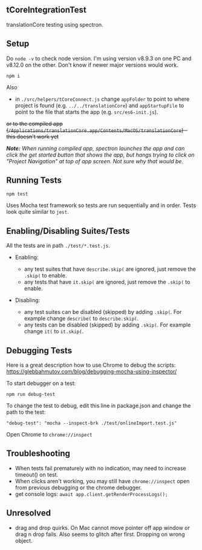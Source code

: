 ## tCoreIntegrationTest
translationCore testing using spectron.

## Setup

Do `node -v` to check node version.  I'm using version v8.9.3 on one PC and v8.12.0 on the other.  Don't know if newer major versions would work.

```
npm i
```

Also 
- in `./src/helpers/tCoreConnect.js` change `appFolder` to point to where project is found (e.g. `../../translationCore`) and `appStartupFile` to point to the file that starts the app (e.g. `src/es6-init.js`). 

~~or to the compiled app (`/Applications/translationCore.app/Contents/MacOS/translationCore`) - this doesn't work yet~~

**_Note:_** *When running compiled app, spectron launches the app and can click the get started button that shows the app, but hangs trying to click on "Project Navigation" at top of app screen.  Not sure why that would be.*


## Running Tests
```
npm test
```

Uses Mocha test framework so tests are run sequentially and in order.  Tests look quite similar to `jest`.

## Enabling/Disabling Suites/Tests

All the tests are in path `./test/*.test.js`.
- Enabling: 
  - any test suites that have `describe.skip(` are ignored, just remove the `.skip(` to enable.
  - any tests that have `it.skip(` are ignored, just remove the `.skip(` to enable.

- Disabling: 
  - any test suites can be disabled (skipped) by adding `.skip(`.  For example change `describe(` to `describe.skip(`.
  - any tests can be disabled (skipped) by adding `.skip(`.  For example change `it(` to `it.skip(`.
   
## Debugging Tests
Here is a great description how to use Chrome to debug the scripts: https://glebbahmutov.com/blog/debugging-mocha-using-inspector/

To start debugger on a test:
```
npm run debug-test
```

To change the test to debug, edit this line in package.json and change the path to the test:

``` 
"debug-test": "mocha --inspect-brk ./test/onlineImport.test.js"
```

Open Chrome to `chrome://inspect`

## Troubleshooting
- When tests fail prematurely with no indication, may need to increase timeout() on test.
- When clicks aren't working, you may still have `chrome://inspect` open from previous debugging or the chrome debugger.
- get console logs:  `await app.client.getRenderProcessLogs();`

## Unresolved
- drag and drop quirks.  On Mac cannot move pointer off app window or drag n drop fails.  Also seems to glitch after first.  Dropping on wrong object.

